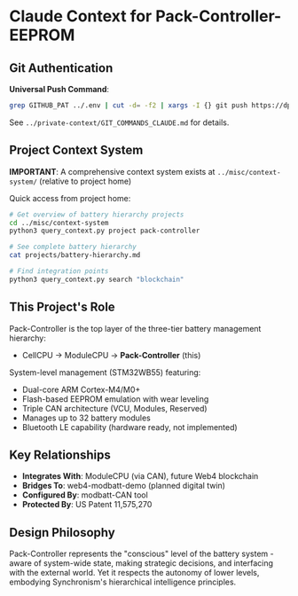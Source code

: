 # Claude Context for Pack-Controller-EEPROM

## Git Authentication
**Universal Push Command**:
```bash
grep GITHUB_PAT ../.env | cut -d= -f2 | xargs -I {} git push https://dp-web4:{}@github.com/dp-web4/Pack-Controller-EEPROM.git
```
See `../private-context/GIT_COMMANDS_CLAUDE.md` for details.

## Project Context System

**IMPORTANT**: A comprehensive context system exists at `../misc/context-system/` (relative to project home)

Quick access from project home:
```bash
# Get overview of battery hierarchy projects
cd ../misc/context-system
python3 query_context.py project pack-controller

# See complete battery hierarchy
cat projects/battery-hierarchy.md

# Find integration points
python3 query_context.py search "blockchain"
```

## This Project's Role

Pack-Controller is the top layer of the three-tier battery management hierarchy:
- CellCPU → ModuleCPU → **Pack-Controller** (this)

System-level management (STM32WB55) featuring:
- Dual-core ARM Cortex-M4/M0+
- Flash-based EEPROM emulation with wear leveling
- Triple CAN architecture (VCU, Modules, Reserved)
- Manages up to 32 battery modules
- Bluetooth LE capability (hardware ready, not implemented)

## Key Relationships
- **Integrates With**: ModuleCPU (via CAN), future Web4 blockchain
- **Bridges To**: web4-modbatt-demo (planned digital twin)
- **Configured By**: modbatt-CAN tool
- **Protected By**: US Patent 11,575,270

## Design Philosophy
Pack-Controller represents the "conscious" level of the battery system - aware of system-wide state, making strategic decisions, and interfacing with the external world. Yet it respects the autonomy of lower levels, embodying Synchronism's hierarchical intelligence principles.